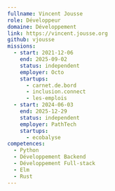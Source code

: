 ```yaml
---
fullname: Vincent Jousse
role: Développeur
domaine: Développement
link: https://vincent.jousse.org
github: vjousse
missions:
  - start: 2021-12-06
    end: 2025-09-02
    status: independent
    employer: Octo
    startups:
      - carnet.de.bord
      - inclusion.connect
      - les-emplois
  - start: 2024-06-03
    end: 2025-12-29
    status: independent
    employer: PathTech
    startups:
      - ecobalyse
competences:
  - Python
  - Développement Backend
  - Développement Full-stack
  - Elm
  - Rust
---
```

